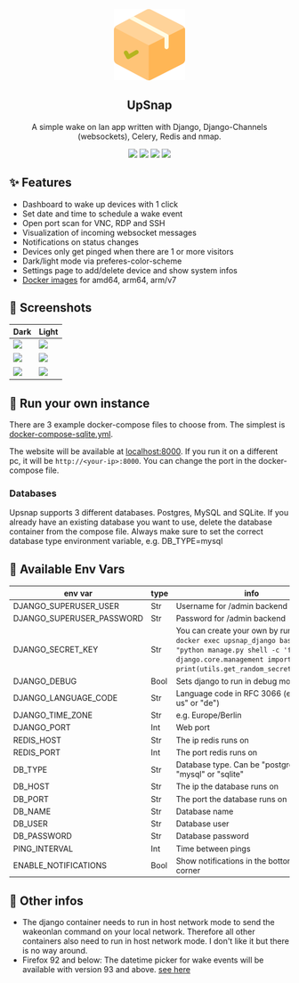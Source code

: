 <div align="center" width="100%">
    <img src="app/wol/static/img/favicon.png" width="128" />
</div>

<div align="center" width="100%">
    <h2>UpSnap</h2>
    <p>A simple wake on lan app written with Django, Django-Channels (websockets), Celery, Redis and nmap.</p>
    <a target="_blank" href="https://github.com/seriousm4x/upsnap"><img src="https://img.shields.io/github/stars/seriousm4x/upsnap" /></a> <a target="_blank" href="https://hub.docker.com/r/seriousm4x/upsnap"><img src="https://img.shields.io/docker/pulls/seriousm4x/upsnap" /></a> <a target="_blank" href="https://hub.docker.com/r/seriousm4x/upsnap"><img src="https://img.shields.io/docker/v/seriousm4x/upsnap/latest?label=docker%20image%20ver." /></a> <a target="_blank" href="https://github.com/seriousm4x/upsnap"><img src="https://img.shields.io/github/last-commit/seriousm4x/upsnap" /></a>
</div>

## ✨ Features

* Dashboard to wake up devices with 1 click
* Set date and time to schedule a wake event
* Open port scan for VNC, RDP and SSH
* Visualization of incoming websocket messages
* Notifications on status changes
* Devices only get pinged when there are 1 or more visitors
* Dark/light mode via preferes-color-scheme
* Settings page to add/delete device and show system infos
* [Docker images](https://hub.docker.com/r/seriousm4x/upsnap) for amd64, arm64, arm/v7

## 📸 Screenshots

| Dark                 | Light                 |
| -------------------- | --------------------- |
| ![](https://raw.githubusercontent.com/seriousm4x/upsnap/master/assets/front-dark.png) | ![](https://raw.githubusercontent.com/seriousm4x/upsnap/master/assets/front-light.png) |
| ![](https://raw.githubusercontent.com/seriousm4x/upsnap/master/assets/settings-dark.png) | ![](https://raw.githubusercontent.com/seriousm4x/upsnap/master/assets/settings-light.png) |
| ![](https://raw.githubusercontent.com/seriousm4x/upsnap/master/assets/schedule-dark.png) | ![](https://raw.githubusercontent.com/seriousm4x/upsnap/master/assets/schedule-light.png) |

## 🐳 Run your own instance

There are 3 example docker-compose files to choose from. The simplest is [docker-compose-sqlite.yml](docker-compose-sqlite.yml).

The website will be available at [localhost:8000](http://localhost:8000). If you run it on a different pc, it will be `http://<your-ip>:8000`. You can change the port in the docker-compose file.

### Databases

Upsnap supports 3 different databases. Postgres, MySQL and SQLite. If you already have an existing database you want to use, delete the database container from the compose file. Always make sure to set the correct database type environment variable, e.g. DB_TYPE=mysql

## 🔧 Available Env Vars

| env var | type | info |
|---------|------|------|
| DJANGO_SUPERUSER_USER | Str | Username for /admin backend |
| DJANGO_SUPERUSER_PASSWORD | Str | Password for /admin backend |
| DJANGO_SECRET_KEY | Str | You can create your own by running `docker exec upsnap_django bash -c "python manage.py shell -c 'from django.core.management import utils; print(utils.get_random_secret_key())'"` |
| DJANGO_DEBUG | Bool | Sets django to run in debug mode |
| DJANGO_LANGUAGE_CODE | Str | Language code in RFC 3066 (e.g. "en-us" or "de") |
| DJANGO_TIME_ZONE | Str | e.g. Europe/Berlin |
| DJANGO_PORT | Int | Web port |
| REDIS_HOST | Str | The ip redis runs on |
| REDIS_PORT | Int | The port redis runs on |
| DB_TYPE | Str | Database type. Can be "postgres", "mysql" or "sqlite" |
| DB_HOST | Str | The ip the database runs on |
| DB_PORT | Str | The port the database runs on|
| DB_NAME | Str | Database name |
| DB_USER | Str | Database user |
| DB_PASSWORD | Str | Database password |
| PING_INTERVAL | Int | Time between pings |
| ENABLE_NOTIFICATIONS | Bool | Show notifications in the bottom right corner |

## 📝 Other infos

* The django container needs to run in host network mode to send the wakeonlan command on your local network. Therefore all other containers also need to run in host network mode. I don't like it but there is no way around.
* Firefox 92 and below: The datetime picker for wake events will be available with version 93 and above. [see here](https://developer.mozilla.org/en-US/docs/Web/HTML/Element/input/datetime-local#browser_compatibility)
